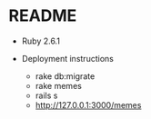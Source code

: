 # README

* Ruby 2.6.1

* Deployment instructions  
  * rake db:migrate  
  * rake memes
  * rails s  
  * http://127.0.0.1:3000/memes  